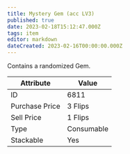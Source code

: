 ```yaml
---
title: Mystery Gem (acc LV3)
published: true
date: 2023-02-18T15:12:47.000Z
tags: item
editor: markdown
dateCreated: 2023-02-16T00:00:00.000Z
---
```


Contains a randomized Gem.

|Attribute|Value|
|-|-|
|ID|6811|
|Purchase Price|3 Flips|
|Sell Price|1 Flips|
|Type|Consumable|
|Stackable|Yes|

